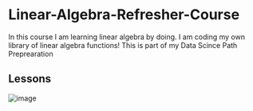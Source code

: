 # Linear-Algebra-Refresher-Course
In this course I am learning linear algebra by doing. I am coding my own library of linear algebra functions!
This is part of my Data Scince Path Preprearation

## Lessons
![image](https://github.com/sondosaabed/Linear-Algebra-Refresher-Course/assets/65151701/2e9445a2-8abd-4a4f-a334-4f1604a4cd36)
